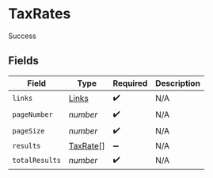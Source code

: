 # TaxRates

Success


## Fields

| Field                                       | Type                                        | Required                                    | Description                                 |
| ------------------------------------------- | ------------------------------------------- | ------------------------------------------- | ------------------------------------------- |
| `links`                                     | [Links](../../models/shared/links.md)       | :heavy_check_mark:                          | N/A                                         |
| `pageNumber`                                | *number*                                    | :heavy_check_mark:                          | N/A                                         |
| `pageSize`                                  | *number*                                    | :heavy_check_mark:                          | N/A                                         |
| `results`                                   | [TaxRate](../../models/shared/taxrate.md)[] | :heavy_minus_sign:                          | N/A                                         |
| `totalResults`                              | *number*                                    | :heavy_check_mark:                          | N/A                                         |